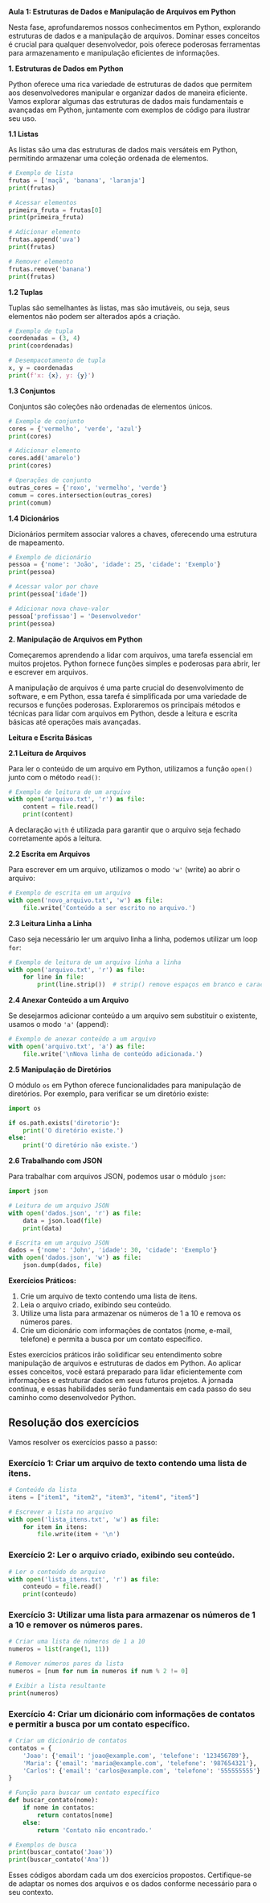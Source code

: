**Aula 1: Estruturas de Dados e Manipulação de Arquivos em Python**

Nesta fase, aprofundaremos nossos conhecimentos em Python, explorando estruturas de dados e a manipulação de arquivos. Dominar esses conceitos é crucial para qualquer desenvolvedor, pois oferece poderosas ferramentas para armazenamento e manipulação eficientes de informações.



**1. Estruturas de Dados em Python**

Python oferece uma rica variedade de estruturas de dados que permitem aos desenvolvedores manipular e organizar dados de maneira eficiente. Vamos explorar algumas das estruturas de dados mais fundamentais e avançadas em Python, juntamente com exemplos de código para ilustrar seu uso.

**1.1 Listas**

As listas são uma das estruturas de dados mais versáteis em Python, permitindo armazenar uma coleção ordenada de elementos.

```python
# Exemplo de lista
frutas = ['maçã', 'banana', 'laranja']
print(frutas)

# Acessar elementos
primeira_fruta = frutas[0]
print(primeira_fruta)

# Adicionar elemento
frutas.append('uva')
print(frutas)

# Remover elemento
frutas.remove('banana')
print(frutas)
```

**1.2 Tuplas**

Tuplas são semelhantes às listas, mas são imutáveis, ou seja, seus elementos não podem ser alterados após a criação.

```python
# Exemplo de tupla
coordenadas = (3, 4)
print(coordenadas)

# Desempacotamento de tupla
x, y = coordenadas
print(f'x: {x}, y: {y}')
```

**1.3 Conjuntos**

Conjuntos são coleções não ordenadas de elementos únicos.

```python
# Exemplo de conjunto
cores = {'vermelho', 'verde', 'azul'}
print(cores)

# Adicionar elemento
cores.add('amarelo')
print(cores)

# Operações de conjunto
outras_cores = {'roxo', 'vermelho', 'verde'}
comum = cores.intersection(outras_cores)
print(comum)
```

**1.4 Dicionários**

Dicionários permitem associar valores a chaves, oferecendo uma estrutura de mapeamento.

```python
# Exemplo de dicionário
pessoa = {'nome': 'João', 'idade': 25, 'cidade': 'Exemplo'}
print(pessoa)

# Acessar valor por chave
print(pessoa['idade'])

# Adicionar nova chave-valor
pessoa['profissao'] = 'Desenvolvedor'
print(pessoa)
```


**2. Manipulação de Arquivos em Python**

Começaremos aprendendo a lidar com arquivos, uma tarefa essencial em muitos projetos. Python fornece funções simples e poderosas para abrir, ler e escrever em arquivos.

A manipulação de arquivos é uma parte crucial do desenvolvimento de software, e em Python, essa tarefa é simplificada por uma variedade de recursos e funções poderosas. Exploraremos os principais métodos e técnicas para lidar com arquivos em Python, desde a leitura e escrita básicas até operações mais avançadas.

**Leitura e Escrita Básicas**

**2.1 Leitura de Arquivos**

Para ler o conteúdo de um arquivo em Python, utilizamos a função `open()` junto com o método `read()`:

```python
# Exemplo de leitura de um arquivo
with open('arquivo.txt', 'r') as file:
    content = file.read()
    print(content)
```

A declaração `with` é utilizada para garantir que o arquivo seja fechado corretamente após a leitura.

**2.2 Escrita em Arquivos**

Para escrever em um arquivo, utilizamos o modo `'w'` (write) ao abrir o arquivo:

```python
# Exemplo de escrita em um arquivo
with open('novo_arquivo.txt', 'w') as file:
    file.write('Conteúdo a ser escrito no arquivo.')
```

**2.3 Leitura Linha a Linha**

Caso seja necessário ler um arquivo linha a linha, podemos utilizar um loop `for`:

```python
# Exemplo de leitura de um arquivo linha a linha
with open('arquivo.txt', 'r') as file:
    for line in file:
        print(line.strip())  # strip() remove espaços em branco e caracteres de nova linha
```

**2.4 Anexar Conteúdo a um Arquivo**

Se desejarmos adicionar conteúdo a um arquivo sem substituir o existente, usamos o modo `'a'` (append):

```python
# Exemplo de anexar conteúdo a um arquivo
with open('arquivo.txt', 'a') as file:
    file.write('\nNova linha de conteúdo adicionada.')
```

**2.5 Manipulação de Diretórios**

O módulo `os` em Python oferece funcionalidades para manipulação de diretórios. Por exemplo, para verificar se um diretório existe:

```python
import os

if os.path.exists('diretorio'):
    print('O diretório existe.')
else:
    print('O diretório não existe.')
```

**2.6 Trabalhando com JSON**

Para trabalhar com arquivos JSON, podemos usar o módulo `json`:

```python
import json

# Leitura de um arquivo JSON
with open('dados.json', 'r') as file:
    data = json.load(file)
    print(data)

# Escrita em um arquivo JSON
dados = {'nome': 'John', 'idade': 30, 'cidade': 'Exemplo'}
with open('dados.json', 'w') as file:
    json.dump(dados, file)
```



**Exercícios Práticos:**

1. Crie um arquivo de texto contendo uma lista de itens.
2. Leia o arquivo criado, exibindo seu conteúdo.
3. Utilize uma lista para armazenar os números de 1 a 10 e remova os números pares.
4. Crie um dicionário com informações de contatos (nome, e-mail, telefone) e permita a busca por um contato específico.

Estes exercícios práticos irão solidificar seu entendimento sobre manipulação de arquivos e estruturas de dados em Python. Ao aplicar esses conceitos, você estará preparado para lidar eficientemente com informações e estruturar dados em seus futuros projetos. A jornada continua, e essas habilidades serão fundamentais em cada passo do seu caminho como desenvolvedor Python.

## Resolução dos exercícios

Vamos resolver os exercícios passo a passo:

### Exercício 1: Criar um arquivo de texto contendo uma lista de itens.

```python
# Conteúdo da lista
itens = ["item1", "item2", "item3", "item4", "item5"]

# Escrever a lista no arquivo
with open('lista_itens.txt', 'w') as file:
    for item in itens:
        file.write(item + '\n')
```

### Exercício 2: Ler o arquivo criado, exibindo seu conteúdo.

```python
# Ler o conteúdo do arquivo
with open('lista_itens.txt', 'r') as file:
    conteudo = file.read()
    print(conteudo)
```

### Exercício 3: Utilizar uma lista para armazenar os números de 1 a 10 e remover os números pares.

```python
# Criar uma lista de números de 1 a 10
numeros = list(range(1, 11))

# Remover números pares da lista
numeros = [num for num in numeros if num % 2 != 0]

# Exibir a lista resultante
print(numeros)
```

### Exercício 4: Criar um dicionário com informações de contatos e permitir a busca por um contato específico.

```python
# Criar um dicionário de contatos
contatos = {
    'Joao': {'email': 'joao@example.com', 'telefone': '123456789'},
    'Maria': {'email': 'maria@example.com', 'telefone': '987654321'},
    'Carlos': {'email': 'carlos@example.com', 'telefone': '555555555'}
}

# Função para buscar um contato específico
def buscar_contato(nome):
    if nome in contatos:
        return contatos[nome]
    else:
        return 'Contato não encontrado.'

# Exemplos de busca
print(buscar_contato('Joao'))
print(buscar_contato('Ana'))
```

Esses códigos abordam cada um dos exercícios propostos. Certifique-se de adaptar os nomes dos arquivos e os dados conforme necessário para o seu contexto.